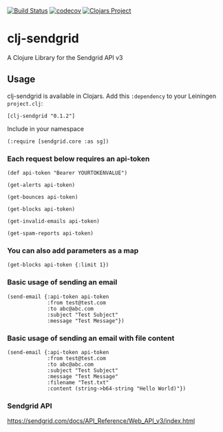 [![Build Status](https://travis-ci.org/anthontaylor/clj-sendgrid.svg?branch=master)](https://travis-ci.org/anthontaylor/clj-sendgrid)
[![codecov](https://codecov.io/gh/anthontaylor/clj-sendgrid/branch/master/graph/badge.svg)](https://codecov.io/gh/anthontaylor/clj-sendgrid)
[![Clojars Project](https://img.shields.io/clojars/v/clj-sendgrid.svg)](https://clojars.org/clj-sendgrid)

# clj-sendgrid
A Clojure Library for the  Sendgrid API v3

## Usage
clj-sendgrid is available in Clojars. Add this ```:dependency``` to your Leiningen ```project.clj```:

```
[clj-sendgrid "0.1.2"]
```

Include in your namespace

```
(:require [sendgrid.core :as sg])
```

### Each request below requires an api-token
```
(def api-token "Bearer YOURTOKENVALUE")
```

```
(get-alerts api-token)

(get-bounces api-token)

(get-blocks api-token)

(get-invalid-emails api-token)

(get-spam-reports api-token)
```

### You can also add parameters as a map

```
(get-blocks api-token {:limit 1})
```

### Basic usage of sending an email
```
(send-email {:api-token api-token
             :from test@test.com
             :to abc@abc.com
             :subject "Test Subject"
             :message "Test Message"})
```
### Basic usage of sending an email with file content

```
(send-email {:api-token api-token
             :from test@test.com
             :to abc@abc.com
             :subject "Test Subject"
             :message "Test Message"
             :filename "Test.txt"
             :content (string->b64-string "Hello World)"})
```                                     
### Sendgrid API
https://sendgrid.com/docs/API_Reference/Web_API_v3/index.html
